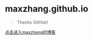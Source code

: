maxzhang.github.io
==================

> Thanks GitHub!

[点击进入maxzhang的博客](http://www.maxzhang.com)


